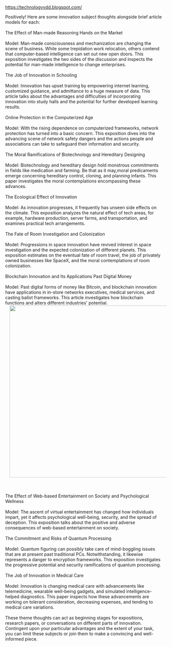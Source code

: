 https://technologyvdd.blogspot.com/<div><div>Positively! Here are some innovation subject thoughts alongside brief article models for each:</div><div><br /></div><div>The Effect of Man-made Reasoning Hands on the Market</div><div><br /></div><div>Model: Man-made consciousness and mechanization are changing the scene of business. While some trepidation work relocation, others contend that computer-based intelligence can set out new open doors. This exposition investigates the two sides of the discussion and inspects the potential for man-made intelligence to change enterprises.</div><div><br /></div><div>The Job of Innovation in Schooling</div><div><br /></div><div>Model: Innovation has upset training by empowering internet learning, customized guidance, and admittance to a huge measure of data. This article talks about the advantages and difficulties of incorporating innovation into study halls and the potential for further developed learning results.</div><div><br /></div><div>Online Protection in the Computerized Age</div><div><br /></div><div>Model: With the rising dependence on computerized frameworks, network protection has turned into a basic concern. This exposition dives into the advancing scene of network safety dangers and the actions people and associations can take to safeguard their information and security.</div><div><br /></div><div>The Moral Ramifications of Biotechnology and Hereditary Designing</div><div><br /></div><div>Model: Biotechnology and hereditary design hold monstrous commitments in fields like medication and farming. Be that as it may,moral predicaments emerge concerning hereditary control, cloning, and planning infants. This paper investigates the moral contemplations encompassing these advances.</div><div><br /></div><div>The Ecological Effect of Innovation</div><div><br /></div><div>Model: As innovation progresses, it frequently has unseen side effects on the climate. This exposition analyzes the natural effect of tech areas, for example, hardware production, server farms, and transportation, and examines practical tech arrangements.</div><div><br /></div><div>The Fate of Room Investigation and Colonization</div><div><br /></div><div>Model: Progressions in space innovation have revived interest in space investigation and the expected colonization of different planets. This exposition estimates on the eventual fate of room travel, the job of privately owned businesses like SpaceX, and the moral contemplations of room colonization.</div><div><br /></div><div>Blockchain Innovation and Its Applications Past Digital Money</div><div><br /></div><div>Model: Past digital forms of money like Bitcoin, and blockchain innovation have applications in in-store networks executives, medical services, and casting ballot frameworks. This article investigates how blockchain functions and alters different industries' potential.</div><div class="separator" style="clear: both; text-align: center;"><a href="https://blogger.googleusercontent.com/img/b/R29vZ2xl/AVvXsEgUU6RV8orZKRrkr59FNSChz_Ss5d3uasz6kif6bn2wknok2ZOTEOOCcFMSZjPvBWFawAmcCbgwRIeIwic7Fh80RtWhHl_4-DpCtwcG6wtHrKLMpcICbFkPIEHKhhdLWxyQCttAXPN0_qENzJWoEb_gniMm5BJZuNnaRfj-MeaqFXgsseIJk03jE5wIFfI/s1152/63f5fc6f93aa31cc5d696fcc_Q7tAcrl3z8iHKfH4gyYoech93FAARSNqqdIt-S8y_gsN7UL8FiWzrzjwCEyDr8tEeiwxCH3L6htiFgJsGhwhjMU97le5LwCMsTAGbCM8-6vtxUQklrKJMgO0TQvgcB1jfjU69ZDl0xVxt2zSQ6DzIRU.png" style="margin-left: 1em; margin-right: 1em;"><img border="0" data-original-height="426" data-original-width="1152" height="552" src="https://blogger.googleusercontent.com/img/b/R29vZ2xl/AVvXsEgUU6RV8orZKRrkr59FNSChz_Ss5d3uasz6kif6bn2wknok2ZOTEOOCcFMSZjPvBWFawAmcCbgwRIeIwic7Fh80RtWhHl_4-DpCtwcG6wtHrKLMpcICbFkPIEHKhhdLWxyQCttAXPN0_qENzJWoEb_gniMm5BJZuNnaRfj-MeaqFXgsseIJk03jE5wIFfI/w626-h552/63f5fc6f93aa31cc5d696fcc_Q7tAcrl3z8iHKfH4gyYoech93FAARSNqqdIt-S8y_gsN7UL8FiWzrzjwCEyDr8tEeiwxCH3L6htiFgJsGhwhjMU97le5LwCMsTAGbCM8-6vtxUQklrKJMgO0TQvgcB1jfjU69ZDl0xVxt2zSQ6DzIRU.png" width="626" /></a></div><br /><div><br /></div><div><br /></div><div>The Effect of Web-based Entertainment on Society and Psychological Wellness</div><div><br /></div><div>Model: The ascent of virtual entertainment has changed how individuals impart, yet it affects psychological well-being, security, and the spread of deception. This exposition talks about the positive and adverse consequences of web-based entertainment on society.</div><div><br /></div><div>The Commitment and Risks of Quantum Processing</div><div><br /></div><div>Model: Quantum figuring can possibly take care of mind-boggling issues that are at present past traditional PCs. Notwithstanding, it likewise represents a danger to encryption frameworks. This exposition investigates the progressive potential and security ramifications of quantum processing.</div><div><br /></div><div>The Job of Innovation in Medical Care</div><div><br /></div><div>Model: Innovation is changing medical care with advancements like telemedicine, wearable well-being gadgets, and simulated intelligence-helped diagnostics. This paper inspects how these advancements are working on tolerant consideration, decreasing expenses, and tending to medical care variations.</div><div><br /></div><div>These theme thoughts can act as beginning stages for expositions, research papers, or conversations on different parts of innovation. Contingent upon your particular advantages and the extent of your task, you can limit these subjects or join them to make a convincing and well-informed piece.</div></div><div><br /></div>

